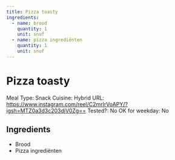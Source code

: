 ```yaml
---
title: Pizza toasty
ingredients:
  - name: brood
    quantity: 1
    unit: snuf
  - name: pizza ingrediënten
    quantity: 1
    unit: snuf
---
```


# Pizza toasty

Meal Type: Snack
Cuisine: Hybrid
URL: https://www.instagram.com/reel/C2mrIrVoAPY/?igsh=MTZ0a3d3c203djV0Zg==
Tested?: No
OK for weekday: No

## Ingredients
- Brood
- Pizza ingrediënten